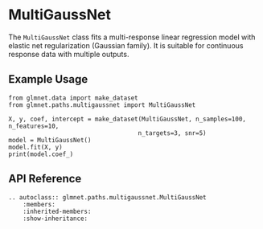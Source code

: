 # MultiGaussNet

The `MultiGaussNet` class fits a multi-response linear regression model with elastic net regularization (Gaussian family). It is suitable for continuous response data with multiple outputs.

## Example Usage

```{code-cell} ipython3
from glmnet.data import make_dataset
from glmnet.paths.multigaussnet import MultiGaussNet

X, y, coef, intercept = make_dataset(MultiGaussNet, n_samples=100, n_features=10, 
                                    n_targets=3, snr=5)
model = MultiGaussNet()
model.fit(X, y)
print(model.coef_)
```

## API Reference

```{eval-rst}
.. autoclass:: glmnet.paths.multigaussnet.MultiGaussNet
    :members:
    :inherited-members:
    :show-inheritance:
``` 